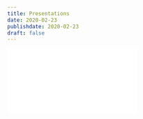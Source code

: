 ```yaml
---
title: Presentations
date: 2020-02-23
publishdate: 2020-02-23
draft: false
---
```

![presentations](/presentations/GALEGO–ESPAÑOL-PORTUGUÉS/index.html)
